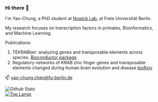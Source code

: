 ### Hi there :wave:
I'm Yao-Chung, a PhD student at [Nowick Lab](http://nowicklab.info/), at Freie Universität Berlin. 

My research focuses on transcription factors in primates, Bioinformatics, and Machine Learning.

Publications:
1. TEKRABber: analyzing genes and transposable elements across species. [Bioconductor package](https://www.bioconductor.org/packages/release/bioc/html/TEKRABber.html)
2. Regulatory networks of KRAB zinc finger genes and transposable elements changed during human brain evolution and disease [bioRxiv](https://www.biorxiv.org/content/10.1101/2023.12.18.569574v3)

:mailbox:  yao-chung.chen@fu-berlin.de
<br>

![Github Stats](https://github-readme-stats.vercel.app/api?username=ferygood&count_private=true&show_icons=true&include_all_commits=true&theme=vue&hide_rank=true)  
[![Top Langs](https://github-readme-stats.vercel.app/api/top-langs/?username=ferygood&hide=Jupyter+Notebook,html,javascript,css&theme=vue&layout=compact)](https://github.com/ferygood/github-readme-stats)
